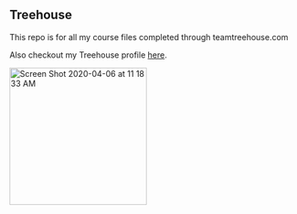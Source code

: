 ## Treehouse

This repo is for all my course files completed through teamtreehouse.com

Also checkout my Treehouse profile [here](https://teamtreehouse.com/stefanieharmanderosier).

<img width="240" alt="Screen Shot 2020-04-06 at 11 18 33 AM" src="https://user-images.githubusercontent.com/63216863/78580800-909ca080-77f8-11ea-83d2-7e857a1fd852.png">
